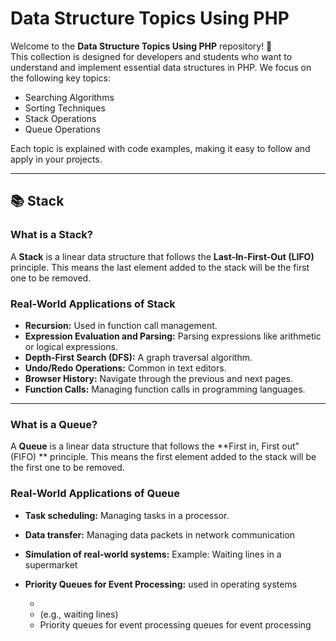 # Data Structure Topics Using PHP

Welcome to the **Data Structure Topics Using PHP** repository! 🎉  
This collection is designed for developers and students who want to understand and implement essential data structures in PHP. We focus on the following key topics:

- Searching Algorithms
- Sorting Techniques
- Stack Operations
- Queue Operations

Each topic is explained with code examples, making it easy to follow and apply in your projects.

---

## 📚 Stack

### What is a Stack?

A **Stack** is a linear data structure that follows the **Last-In-First-Out (LIFO)** principle. This means the last element added to the stack will be the first one to be removed.

### Real-World Applications of Stack

- **Recursion:** Used in function call management.
- **Expression Evaluation and Parsing:** Parsing expressions like arithmetic or logical expressions.
- **Depth-First Search (DFS):** A graph traversal algorithm.
- **Undo/Redo Operations:** Common in text editors.
- **Browser History:** Navigate through the previous and next pages.
- **Function Calls:** Managing function calls in programming languages.



------------------------------------  -----------------------------------
### What is a Queue?

A **Queue** is a linear data structure that follows the **First in, First out” (FIFO) ** principle. This means the first element added to the stack will be the first one to be removed.


### Real-World Applications of Queue
- **Task scheduling:** Managing tasks in a processor.
- **Data transfer:** Managing data packets in network communication
- **Simulation of real-world systems:** Example: Waiting lines in a supermarket
- **Priority Queues for Event Processing:** used in operating systems



    -  
    -  (e.g., waiting lines)
    - Priority queues for event processing queues for event processing